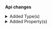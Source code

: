 **Api changes**

<details>
<summary>Added Type(s)</summary>

- added type `BestDeal`
- added type `DiscountTypeCombination`
- added type `Stacking`
</details>


<details>
<summary>Added Property(s)</summary>

- added property `discountTypeCombination` to type `Cart`
- added property `discountTypeCombination` to type `StagedOrder`
- added property `discountTypeCombination` to type `Order`
</details>

